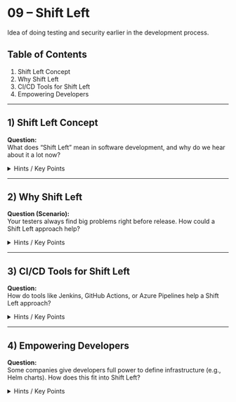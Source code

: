 # 09 – Shift Left

Idea of doing testing and security earlier in the development process.

## Table of Contents
1. Shift Left Concept
2. Why Shift Left
3. CI/CD Tools for Shift Left
4. Empowering Developers

---

## 1) Shift Left Concept
**Question:**  
What does “Shift Left” mean in software development, and why do we hear about it a lot now?

<details>
  <summary>Hints / Key Points</summary>

  - Do QA/testing/security as early as possible, not at the end.  
  - Helps catch problems sooner, which is cheaper to fix.  
  - Encourages developers to take ownership of quality from the start.
</details>

---

## 2) Why Shift Left
**Question (Scenario):**  
Your testers always find big problems right before release. How could a Shift Left approach help?

<details>
  <summary>Hints / Key Points</summary>

  - If devs run tests and checks on each commit, issues are spotted earlier.  
  - Fewer surprises at the end.  
  - Faster feedback loops and more stable releases.
</details>

---

## 3) CI/CD Tools for Shift Left
**Question:**  
How do tools like Jenkins, GitHub Actions, or Azure Pipelines help a Shift Left approach?

<details>
  <summary>Hints / Key Points</summary>

  - They let you run automated tests and scans on every push or pull request.  
  - If something fails, devs see it right away.  
  - Can even spin up test environments automatically for quick integration checks.
</details>

---

## 4) Empowering Developers
**Question:**  
Some companies give developers full power to define infrastructure (e.g., Helm charts). How does this fit into Shift Left?

<details>
  <summary>Hints / Key Points</summary>

  - Developers can fix both code and deployment configs early on.  
  - No waiting for ops teams to fix environment issues.  
  - Still need guardrails, but it speeds up delivery and fosters more responsibility.
</details>
